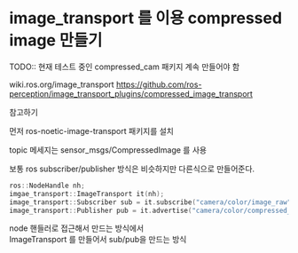 # image_transport 를 이용 compressed image 만들기
TODO:: 현재 테스트 중인 compressed_cam 패키지 계속 만들어야 함

wiki.ros.org/image_transport 
https://github.com/ros-perception/image_transport_plugins/compressed_image_transport

참고하기 

먼저 ros-noetic-image-transport 패키지를 설치

topic 메세지는 sensor_msgs/CompressedImage 를 사용



보통 ros subscriber/publisher 방식은 비슷하지만 다른식으로 만들어준다.

```cpp
ros::NodeHandle nh;
imgae_transport::ImageTransport it(nh);
image_transport::Subscriber sub = it.subscribe("camera/color/image_raw", 1, imageCallback);
image_transport::Publisher pub = it.advertise("camera/color/compressed_image", 1);
```

node 핸들러로 접근해서 만드는 방식에서   
ImageTransport 를 만들어서 sub/pub을 만드는 방식




